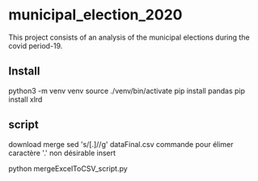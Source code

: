 # municipal_election_2020
This project consists of an analysis of the municipal elections during the covid period-19.
## Install
python3 -m venv venv
source ./venv/bin/activate
pip install pandas
pip install xlrd
## script
download
merge
sed 's/[.]//g' dataFinal.csv   commande pour élimer caractère '.' non désirable
insert

python mergeExcelToCSV_script.py
